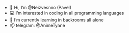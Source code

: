 - 👋 Hi, I’m @Neizvesnno (Pavel)
- 💻 I’m interested in coding in all programming languages
- 🌳 I’m currently learning in backrooms all alone
- 📫  telegram: @AnimeTyane 

